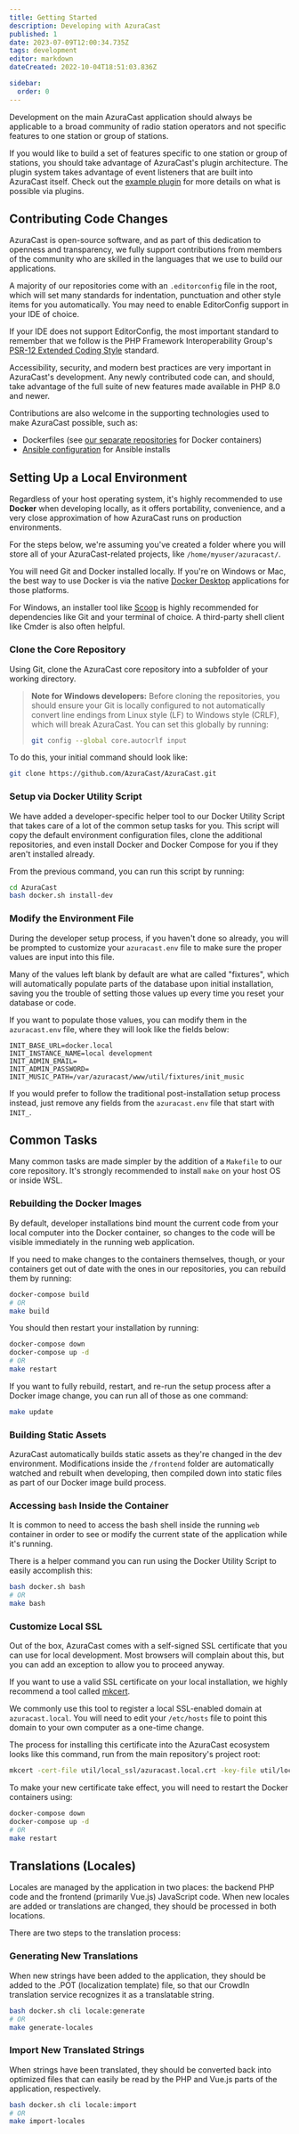 ```yaml
---
title: Getting Started
description: Developing with AzuraCast
published: 1
date: 2023-07-09T12:00:34.735Z
tags: development
editor: markdown
dateCreated: 2022-10-04T18:51:03.836Z

sidebar:
  order: 0
---
```


Development on the main AzuraCast application should always be applicable to a broad community of radio station operators and not specific features to one station or group of stations.

If you would like to build a set of features specific to one station or group of stations, you should take advantage of AzuraCast's plugin architecture. The plugin system takes advantage of event listeners that are built into AzuraCast itself. Check out the [example plugin](https://github.com/AzuraCast/example-plugin) for more details on what is possible via plugins.

## Contributing Code Changes

AzuraCast is open-source software, and as part of this dedication to openness and transparency, we fully support contributions from members of the community who are skilled in the languages that we use to build our applications.

A majority of our repositories come with an `.editorconfig` file in the root, which will set many standards for indentation, punctuation and other style items for you automatically. You may need to enable EditorConfig support in your IDE of choice.

If your IDE does not support EditorConfig, the most important standard to remember that we follow is the PHP Framework Interoperability Group's [PSR-12 Extended Coding Style](https://www.php-fig.org/psr/psr-12/) standard.

Accessibility, security, and modern best practices are very important in AzuraCast's development. Any newly contributed code can, and should, take advantage of the full suite of new features made available in PHP 8.0 and newer.

Contributions are also welcome in the supporting technologies used to make AzuraCast possible, such as:

- Dockerfiles (see [our separate repositories](https://github.com/AzuraCast) for Docker containers)
- [Ansible configuration](https://github.com/AzuraCast/AzuraCast/tree/master/util/ansible) for Ansible installs

## Setting Up a Local Environment

Regardless of your host operating system, it's highly recommended to use **Docker** when developing locally, as it offers portability, convenience, and a very close approximation of how AzuraCast runs on production environments.

For the steps below, we're assuming you've created a folder where you will store all of your AzuraCast-related projects, like `/home/myuser/azuracast/`.

You will need Git and Docker installed locally. If you're on Windows or Mac, the best way to use Docker is via the native [Docker Desktop](https://www.docker.com/products/docker-desktop) applications for those platforms.

For Windows, an installer tool like [Scoop](https://scoop.sh/) is highly recommended for dependencies like Git and your terminal of choice. A third-party shell client like Cmder is also often helpful.

### Clone the Core Repository

Using Git, clone the AzuraCast core repository into a subfolder of your working directory.

> **Note for Windows developers:** Before cloning the repositories, you should ensure your Git is locally configured to not automatically convert line endings from Linux style (LF) to Windows style (CRLF), which will break AzuraCast. You can set this globally by running:
> 
> ```sh
> git config --global core.autocrlf input
> ```

To do this, your initial command should look like:

```bash
git clone https://github.com/AzuraCast/AzuraCast.git
```

### Setup via Docker Utility Script

We have added a developer-specific helper tool to our Docker Utility Script that takes care of a lot of the common setup tasks for you. This script will copy the default environment configuration files, clone the additional repositories, and even install Docker and Docker Compose for you if they aren't installed already.

From the previous command, you can run this script by running:

```bash
cd AzuraCast
bash docker.sh install-dev
```

### Modify the Environment File

During the developer setup process, if you haven't done so already, you will be prompted to customize your `azuracast.env` file to make sure the proper values are input into this file.

Many of the values left blank by default are what are called "fixtures", which will automatically populate parts of the database upon initial installation, saving you the trouble of setting those values up every time you reset your database or code.

If you want to populate those values, you can modify them in the `azuracast.env` file, where they will look like the fields below:

```
INIT_BASE_URL=docker.local
INIT_INSTANCE_NAME=local development
INIT_ADMIN_EMAIL=
INIT_ADMIN_PASSWORD=
INIT_MUSIC_PATH=/var/azuracast/www/util/fixtures/init_music
```

If you would prefer to follow the traditional post-installation setup process instead, just remove any fields from the `azuracast.env` file that start with `INIT_`.

## Common Tasks

Many common tasks are made simpler by the addition of a `Makefile` to our core repository. It's strongly recommended to install `make` on your host OS or inside WSL.

### Rebuilding the Docker Images

By default, developer installations bind mount the current code from your local computer into the Docker container, so changes to the code will be visible immediately in the running web application.

If you need to make changes to the containers themselves, though, or your containers get out of date with the ones in our repositories, you can rebuild them by running:

```bash
docker-compose build
# OR
make build
```

You should then restart your installation by running:

```bash
docker-compose down
docker-compose up -d
# OR
make restart
```

If you want to fully rebuild, restart, and re-run the setup process after a Docker image change, you can run all of those as one command:

```bash
make update
```

### Building Static Assets

AzuraCast automatically builds static assets as they're changed in the dev environment. Modifications inside the `/frontend` folder are automatically watched and rebuilt when developing, then compiled down into static files as part of our Docker image build process.

### Accessing `bash` Inside the Container

It is common to need to access the bash shell inside the running `web` container in order to see or modify the current state of the application while it's running.

There is a helper command you can run using the Docker Utility Script to easily accomplish this:

```bash
bash docker.sh bash
# OR
make bash
```

### Customize Local SSL

Out of the box, AzuraCast comes with a self-signed SSL certificate that you can use for local development. Most browsers will complain about this, but you can add an exception to allow you to proceed anyway.

If you want to use a valid SSL certificate on your local installation, we highly recommend a tool called [mkcert](https://github.com/FiloSottile/mkcert).

We commonly use this tool to register a local SSL-enabled domain at `azuracast.local`. You will need to edit your `/etc/hosts` file to point this domain to your own computer as a one-time change.

The process for installing this certificate into the AzuraCast ecosystem looks like this command, run from the main repository's project root:

```bash
mkcert -cert-file util/local_ssl/azuracast.local.crt -key-file util/local_ssl/azuracast.local.key azuracast.local
```

To make your new certificate take effect, you will need to restart the Docker containers using:

```bash
docker-compose down
docker-compose up -d
# OR
make restart
```

## Translations (Locales)

Locales are managed by the application in two places: the backend PHP code and the frontend (primarily Vue.js) JavaScript code. When new locales are added or translations are changed, they should be processed in both locations.

There are two steps to the translation process:

### Generating New Translations

When new strings have been added to the application, they should be added to the .POT (localization template) file, so that our CrowdIn translation service recognizes it as a translatable string.

```bash
bash docker.sh cli locale:generate
# OR
make generate-locales
```

### Import New Translated Strings

When strings have been translated, they should be converted back into optimized files that can easily be read by the PHP and Vue.js parts of the application, respectively.

```bash
bash docker.sh cli locale:import
# OR
make import-locales
```
